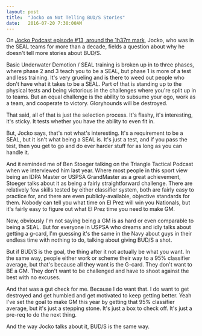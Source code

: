 ```yaml
---
layout: post
title:  "Jocko on Not Telling BUD/S Stories"
date:   2016-07-20 7:30:00AM
---
```


On [Jocko Podcast episode #13, around the 1h37m mark](https://youtu.be/Xqy3Sh7BlaY?t=5827), Jocko, who was in the SEAL teams for more than a decade, fields a question about why he doesn't tell more stories about BUD/S. 

Basic Underwater Demotion / SEAL training is broken up in to three phases, where phase 2 and 3 teach you to be a SEAL, but phase 1 is more of a test and less training. It's very grueling and is there to weed out people who don't have what it takes to be a SEAL. Part of that is standing up to the physical tests and being victorious in the challenges where you're split up in to teams. But an equal challenge is the ability to subsume your ego, work as a team, and cooperate to victory. Gloryhounds will be destroyed. 

That said, all of that is just the selection process. It's flashy, it's interesting, it's sticky. It tests whether you have the ability to even fit in. 

But, Jocko says, that's not what's interesting. It's a requirement to be a SEAL, but it isn't what being a SEAL is. It's just a test, and if you pass the test, then you get to go and do ever harder stuff for as long as you can handle it.

And it reminded me of Ben Stoeger talking on the Triangle Tactical Podcast when we interviewed him last year. Where most people in this sport view being an IDPA Master or USPSA GrandMaster as a great achievement, Stoeger talks about it as being a fairly straightforward challenge. There are relatively few skills tested by either classifier system, both are fairly easy to practice for, and there are even publicly-available, objective standards for them. Nobody can tell you what time on El Prez will win you Nationals, but it's fairly easy to figure out what El Prez time you need to make GM.

Now, obviously I'm not saying being a GM is as hard or even comparable to being a SEAL. But for everyone in USPSA who dreams and idly talks about getting a g-card, I'm guessing it's the same in the Navy about guys in their endless time with nothing to do, talking about giving BUD/S a shot. 

But if BUD/S is the goal, the thing after it not actually be what you want. In the same way, people either work or scheme their way to a 95% classifier average, but that's because all they want is the G-card. They don't want to BE a GM. They don't want to be challenged and have to shoot against the best with no excuses.

And that was a gut check for me. Because I do want that. I do want to get destroyed and get humbled and get motivated to keep getting better. Yeah I've set the goal to make GM this year by getting that 95% classifier average, but it's just a stepping stone. It's just a box to check off. It's just a pre-req to do the next thing. 

And the way Jocko talks about it, BUD/S is the same way.